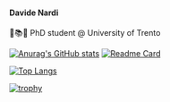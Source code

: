 #### Davide Nardi
 🤖📚🩻 PhD student @ University of Trento
 
[![Anurag's GitHub stats](https://github-readme-stats.vercel.app/api?username=hydran00&theme=buefy)](https://github.com/Hydran00)
[![Readme Card](https://github-readme-stats.vercel.app/api/pin/?username=hydran00&repo=UR5e-Unity-simulator-ROS-connection&theme=buefy)](https://github.com/Hydran00/UR5e-Unity-simulator-ROS-connection)
  
[![Top Langs](https://github-readme-stats.vercel.app/api/top-langs/?username=hydran00&layout=donut&theme=buefy&hide=shaderlab,c++&langs_count=10)](https://github.com/Hydran00)

[![trophy](https://github-profile-trophy.vercel.app/?username=hydran00)](https://github.com/ryo-ma/github-profile-trophy)

